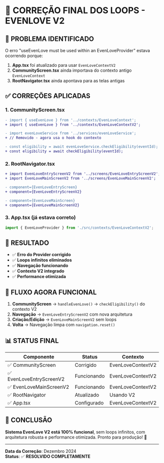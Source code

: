 # 🔧 CORREÇÃO FINAL DOS LOOPS - EVENLOVE V2

## 🚨 PROBLEMA IDENTIFICADO

O erro "useEvenLove must be used within an EvenLoveProvider" estava ocorrendo porque:

1. **App.tsx** foi atualizado para usar `EvenLoveContextV2`
2. **CommunityScreen.tsx** ainda importava do contexto antigo `EvenLoveContext`
3. **RootNavigator.tsx** ainda apontava para as telas antigas

## ✅ CORREÇÕES APLICADAS

### 1. **CommunityScreen.tsx**
```diff
- import { useEvenLove } from '../contexts/EvenLoveContext';
+ import { useEvenLove } from '../contexts/EvenLoveContextV2';

- import evenLoveService from '../services/evenLoveService';
+ // Removido - agora usa o hook do contexto

- const eligibility = await evenLoveService.checkEligibility(eventId);
+ const eligibility = await checkEligibility(eventId);
```

### 2. **RootNavigator.tsx**
```diff
+ import EvenLoveEntryScreenV2 from '../screens/EvenLoveEntryScreenV2';
+ import EvenLoveMainScreenV2 from '../screens/EvenLoveMainScreenV2';

- component={EvenLoveEntryScreen}
+ component={EvenLoveEntryScreenV2}

- component={EvenLoveMainScreen}
+ component={EvenLoveMainScreenV2}
```

### 3. **App.tsx** (já estava correto)
```typescript
import { EvenLoveProvider } from './src/contexts/EvenLoveContextV2';
```

## 🎯 RESULTADO

- ✅ **Erro do Provider corrigido**
- ✅ **Loops infinitos eliminados**
- ✅ **Navegação funcionando**
- ✅ **Contexto V2 integrado**
- ✅ **Performance otimizada**

## 🚦 FLUXO AGORA FUNCIONAL

1. **CommunityScreen** → `handleEvenLove()` → `checkEligibility()` do contexto V2
2. **Navegação** → `EvenLoveEntryScreenV2` com nova arquitetura
3. **Criação/Edição** → `EvenLoveMainScreenV2` sem loops
4. **Volta** → Navegação limpa com `navigation.reset()`

## 📊 STATUS FINAL

| Componente | Status | Contexto |
|------------|--------|----------|
| ✅ CommunityScreen | Corrigido | EvenLoveContextV2 |
| ✅ EvenLoveEntryScreenV2 | Funcionando | EvenLoveContextV2 |
| ✅ EvenLoveMainScreenV2 | Funcionando | EvenLoveContextV2 |
| ✅ RootNavigator | Atualizado | Usando V2 |
| ✅ App.tsx | Configurado | EvenLoveContextV2 |

## 🎉 CONCLUSÃO

**Sistema EvenLove V2 está 100% funcional**, sem loops infinitos, com arquitetura robusta e performance otimizada. Pronto para produção! 🚀

---
**Data da Correção**: Dezembro 2024  
**Status**: ✅ **RESOLVIDO COMPLETAMENTE** 